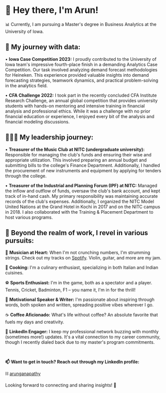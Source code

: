 # 👋 Hey there, I'm Arun!

📊 Currently, I am pursuing a Master's degree in Business Analytics at the University of Iowa.

<be>

## **🌱 My journey with data:**

• **Iowa Case Competition 2023:** I proudly contributed to the University of Iowa team's impressive fourth-place finish in a demanding Analytics Case Competition. Our task involved analyzing demand forecast methodologies for Heineken. This experience provided valuable insights into demand forecasting strategies, teamwork dynamics, and practical problem-solving in the analytics field.

• **CFA Challenge 2022:** I took part in the recently concluded CFA Institute Research Challenge, an annual global competition that provides university students with hands-on mentoring and intensive training in financial analysis and professional ethics. While it was a challenge with no prior financial education or experience, I enjoyed every bit of the analysis and financial modeling discussions.

<be>

## **🏋🏻‍♀️ My leadership journey:**

• **Treasurer of the Music Club at NITC (undergraduate university):** Responsible for managing the club's funds and ensuring their wise and appropriate utilization. This involved preparing an annual budget and submitting bills to the college's Finance Department. Additionally, I handled the procurement of new instruments and equipment by applying for tenders through the college.

• **Treasurer of the Industrial and Planning Forum (IPF) at NITC:** Managed the inflow and outflow of funds, oversaw the club's bank account, and kept track of in-hand cash. My primary responsibility was maintaining accurate records of the club's expenses. Additionally, I organized the NITC Model United Nations at the Grand Hotel in Kochi in 2017 and on the NITC campus in 2018. I also collaborated with the Training & Placement Department to host various programs.


## **👀 Beyond the realm of work, I revel in various pursuits:**

🎵 **Musician at Heart:** When I'm not crunching numbers, I'm strumming strings. Check out my tracks on [Spotify](https://open.spotify.com/artist/19rjEAZB5nXXGRgLLuMbsf?si=ZY5O0N1HSlSN-PWgXoU2TQ). Violin, guitar, and more are my jam.

🍳 **Cooking:** I'm a culinary enthusiast, specializing in both Italian and Indian cuisines.

⚽ **Sports Enthusiast:** I'm in the game, both as a spectator and a player. Tennis, Cricket, Badminton, F1 – you name it, I'm in for the thrill!

🎤 **Motivational Speaker & Writer:** I'm passionate about inspiring through words, both spoken and written, spreading positive vibes wherever I go.

☕ **Coffee Aficionado:** What's life without coffee? An absolute favorite that fuels my days and creativity.

💼 **LinkedIn Engager:** I keep my professional network buzzing with monthly (sometimes more!) updates. It's a vital connection to my career community, though I recently dialed back due to my master's program commitments.

<p>&nbsp;</p>

**📫 Want to get in touch? Reach out through my LinkedIn profile:**

⛓ [arunganapathy](https://www.linkedin.com/in/arunganpa24/)

Looking forward to connecting and sharing insights! 🌟
